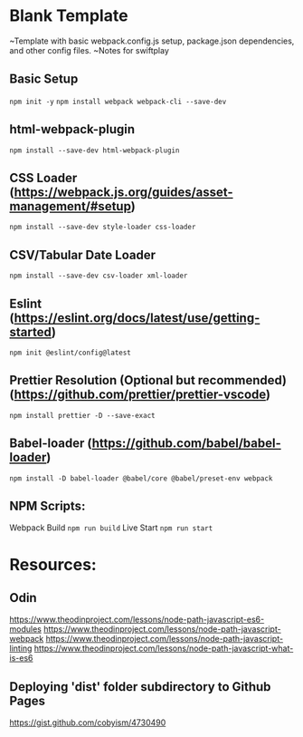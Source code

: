 # Blank Template
~Template with basic webpack.config.js setup, package.json dependencies, and other config files. 
~Notes for swiftplay

## Basic Setup
```npm init -y```
```npm install webpack webpack-cli --save-dev```

## html-webpack-plugin
```npm install --save-dev html-webpack-plugin```

## CSS Loader (https://webpack.js.org/guides/asset-management/#setup)
```npm install --save-dev style-loader css-loader```

## CSV/Tabular Date Loader
```npm install --save-dev csv-loader xml-loader```

## Eslint (https://eslint.org/docs/latest/use/getting-started)
```npm init @eslint/config@latest```

## Prettier Resolution (Optional but recommended) (https://github.com/prettier/prettier-vscode)
```npm install prettier -D --save-exact```

## Babel-loader (https://github.com/babel/babel-loader)
```npm install -D babel-loader @babel/core @babel/preset-env webpack```

## NPM Scripts:
Webpack Build ```npm run build```
Live Start ```npm run start```


# Resources: 
## Odin
https://www.theodinproject.com/lessons/node-path-javascript-es6-modules
https://www.theodinproject.com/lessons/node-path-javascript-webpack
https://www.theodinproject.com/lessons/node-path-javascript-linting
https://www.theodinproject.com/lessons/node-path-javascript-what-is-es6

## Deploying 'dist' folder subdirectory to Github Pages
https://gist.github.com/cobyism/4730490


